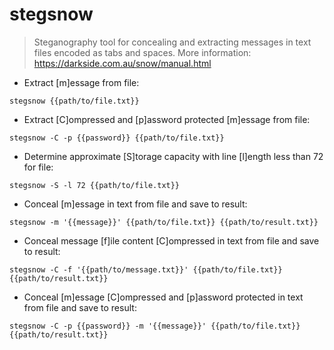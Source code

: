 # stegsnow

> Steganography tool for concealing and extracting messages in text files encoded as tabs and spaces.
> More information: <https://darkside.com.au/snow/manual.html>

- Extract [m]essage from file:

`stegsnow {{path/to/file.txt}}`

- Extract [C]ompressed and [p]assword protected [m]essage from file:

`stegsnow -C -p {{password}} {{path/to/file.txt}}`

- Determine approximate [S]torage capacity with line [l]ength less than 72 for file:

`stegsnow -S -l 72 {{path/to/file.txt}}`

- Conceal [m]essage in text from file and save to result:

`stegsnow -m '{{message}}' {{path/to/file.txt}} {{path/to/result.txt}}`

- Conceal message [f]ile content [C]ompressed in text from file and save to result:

`stegsnow -C -f '{{path/to/message.txt}}' {{path/to/file.txt}} {{path/to/result.txt}}`

- Conceal [m]essage [C]ompressed and [p]assword protected in text from file and save to result:

`stegsnow -C -p {{password}} -m '{{message}}' {{path/to/file.txt}} {{path/to/result.txt}}`
